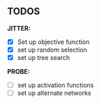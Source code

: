 ## TODOS

**JITTER:**
 * [X] Set up objective function
 * [X] set up random selection
 * [X] set up tree search

**PROBE:**
 * [ ] set up activation functions
 * [ ] set up alternate networks